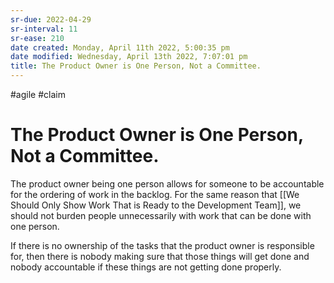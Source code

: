 ```yaml
---
sr-due: 2022-04-29
sr-interval: 11
sr-ease: 210
date created: Monday, April 11th 2022, 5:00:35 pm
date modified: Wednesday, April 13th 2022, 7:07:01 pm
title: The Product Owner is One Person, Not a Committee.
---
```


#agile #claim

# The Product Owner is One Person, Not a Committee.

The product owner being one person allows for someone to be accountable for the ordering of work in the backlog. For the same reason that [[We Should Only Show Work That is Ready to the Development Team]], we should not burden people unnecessarily with work that can be done with one person.

If there is no ownership of the tasks that the product owner is responsible for, then there is nobody making sure that those things will get done and nobody accountable if these things are not getting done properly.
